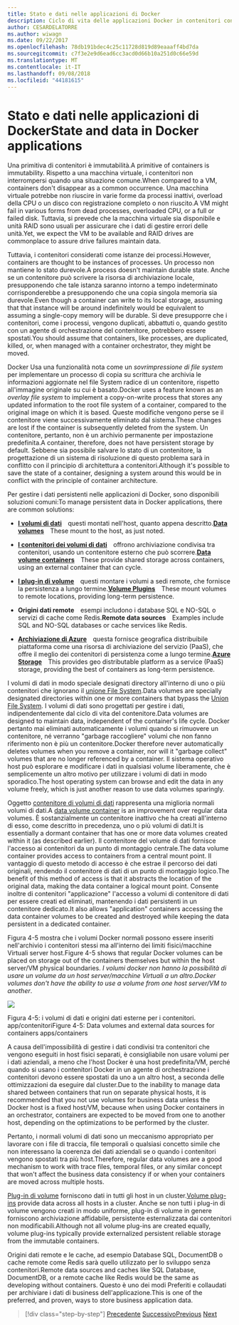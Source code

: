 ```yaml
---
title: Stato e dati nelle applicazioni di Docker
description: Ciclo di vita delle applicazioni Docker in contenitori con piattaforma e strumenti Microsoft
author: CESARDELATORRE
ms.author: wiwagn
ms.date: 09/22/2017
ms.openlocfilehash: 78db191bdec4c25c11728d819d89eaaaff4bd7da
ms.sourcegitcommit: c7f3e2e9d6ead6cc3acd0d66b10a251d0c66e59d
ms.translationtype: MT
ms.contentlocale: it-IT
ms.lasthandoff: 09/08/2018
ms.locfileid: "44181615"
---
```

# <a name="state-and-data-in-docker-applications"></a><span data-ttu-id="558e1-103">Stato e dati nelle applicazioni di Docker</span><span class="sxs-lookup"><span data-stu-id="558e1-103">State and data in Docker applications</span></span>

<span data-ttu-id="558e1-104">Una primitiva di contenitori è immutabilità.</span><span class="sxs-lookup"><span data-stu-id="558e1-104">A primitive of containers is immutability.</span></span> <span data-ttu-id="558e1-105">Rispetto a una macchina virtuale, i contenitori non interrompersi quando una situazione comune.</span><span class="sxs-lookup"><span data-stu-id="558e1-105">When compared to a VM, containers don't disappear as a common occurrence.</span></span> <span data-ttu-id="558e1-106">Una macchina virtuale potrebbe non riuscire in varie forme da processi inattivi, overload della CPU o un disco con registrazione completo o non riuscito.</span><span class="sxs-lookup"><span data-stu-id="558e1-106">A VM might fail in various forms from dead processes, overloaded CPU, or a full or failed disk.</span></span> <span data-ttu-id="558e1-107">Tuttavia, si prevede che la macchina virtuale sia disponibile e unità RAID sono usuali per assicurare che i dati di gestire errori delle unità.</span><span class="sxs-lookup"><span data-stu-id="558e1-107">Yet, we expect the VM to be available and RAID drives are commonplace to assure drive failures maintain data.</span></span>

<span data-ttu-id="558e1-108">Tuttavia, i contenitori considerati come istanze dei processi.</span><span class="sxs-lookup"><span data-stu-id="558e1-108">However, containers are thought to be instances of processes.</span></span> <span data-ttu-id="558e1-109">Un processo non mantiene lo stato durevole.</span><span class="sxs-lookup"><span data-stu-id="558e1-109">A process doesn't maintain durable state.</span></span> <span data-ttu-id="558e1-110">Anche se un contenitore può scrivere la risorsa di archiviazione locale, presupponendo che tale istanza saranno intorno a tempo indeterminato corrisponderebbe a presupponendo che una copia singola memoria sia durevole.</span><span class="sxs-lookup"><span data-stu-id="558e1-110">Even though a container can write to its local storage, assuming that that instance will be around indefinitely would be equivalent to assuming a single-copy memory will be durable.</span></span> <span data-ttu-id="558e1-111">Si deve presupporre che i contenitori, come i processi, vengono duplicati, abbattuti o, quando gestito con un agente di orchestrazione del contenitore, potrebbero essere spostati.</span><span class="sxs-lookup"><span data-stu-id="558e1-111">You should assume that containers, like processes, are duplicated, killed, or, when managed with a container orchestrator, they might be moved.</span></span>

<span data-ttu-id="558e1-112">Docker Usa una funzionalità nota come un *sovrimpressione di file system* per implementare un processo di copia su scrittura che archivia le informazioni aggiornate nel file System radice di un contenitore, rispetto all'immagine originale su cui è basato.</span><span class="sxs-lookup"><span data-stu-id="558e1-112">Docker uses a feature known as an *overlay file system* to implement a copy-on-write process that stores any updated information to the root file system of a container, compared to the original image on which it is based.</span></span> <span data-ttu-id="558e1-113">Queste modifiche vengono perse se il contenitore viene successivamente eliminato dal sistema.</span><span class="sxs-lookup"><span data-stu-id="558e1-113">These changes are lost if the container is subsequently deleted from the system.</span></span> <span data-ttu-id="558e1-114">Un contenitore, pertanto, non è un archivio permanente per impostazione predefinita.</span><span class="sxs-lookup"><span data-stu-id="558e1-114">A container, therefore, does not have persistent storage by default.</span></span> <span data-ttu-id="558e1-115">Sebbene sia possibile salvare lo stato di un contenitore, la progettazione di un sistema di risoluzione di questo problema sarà in conflitto con il principio di architettura a contenitori.</span><span class="sxs-lookup"><span data-stu-id="558e1-115">Although it's possible to save the state of a container, designing a system around this would be in conflict with the principle of container architecture.</span></span>

<span data-ttu-id="558e1-116">Per gestire i dati persistenti nelle applicazioni di Docker, sono disponibili soluzioni comuni:</span><span class="sxs-lookup"><span data-stu-id="558e1-116">To manage persistent data in Docker applications, there are common solutions:</span></span>

-   <span data-ttu-id="558e1-117">[**I volumi di dati**](https://docs.docker.com/engine/tutorials/dockervolumes/) questi montati nell'host, quanto appena descritto.</span><span class="sxs-lookup"><span data-stu-id="558e1-117">[**Data volumes**](https://docs.docker.com/engine/tutorials/dockervolumes/) These mount to the host, as just noted.</span></span>

-   <span data-ttu-id="558e1-118">[**I contenitori dei volumi di dati**](https://docs.docker.com/engine/tutorials/dockervolumes/#/creating-and-mounting-a-data-volume-container) offrono archiviazione condivisa tra contenitori, usando un contenitore esterno che può scorrere.</span><span class="sxs-lookup"><span data-stu-id="558e1-118">[**Data volume containers**](https://docs.docker.com/engine/tutorials/dockervolumes/#/creating-and-mounting-a-data-volume-container) These provide shared storage across containers, using an external container that can cycle.</span></span>

-   <span data-ttu-id="558e1-119">[**I plug-in di volume**](https://docs.docker.com/engine/tutorials/dockervolumes/#/mount-a-shared-storage-volume-as-a-data-volume) questi montare i volumi a sedi remote, che fornisce la persistenza a lungo termine.</span><span class="sxs-lookup"><span data-stu-id="558e1-119">[**Volume Plugins**](https://docs.docker.com/engine/tutorials/dockervolumes/#/mount-a-shared-storage-volume-as-a-data-volume) These mount volumes to remote locations, providing long-term persistence.</span></span>

-   <span data-ttu-id="558e1-120">**Origini dati remote** esempi includono i database SQL e NO-SQL o servizi di cache come Redis.</span><span class="sxs-lookup"><span data-stu-id="558e1-120">**Remote data sources** Examples include SQL and NO-SQL databases or cache services like Redis.</span></span>

-   <span data-ttu-id="558e1-121">[**Archiviazione di Azure**](https://docs.microsoft.com/azure/storage/) questa fornisce geografica distribuibile piattaforma come una risorsa di archiviazione del servizio (PaaS), che offre il meglio dei contenitori di persistenza come a lungo termine.</span><span class="sxs-lookup"><span data-stu-id="558e1-121">[**Azure Storage**](https://docs.microsoft.com/azure/storage/) This provides geo distributable platform as a service (PaaS) storage, providing the best of containers as long-term persistence.</span></span>

<span data-ttu-id="558e1-122">I volumi di dati in modo speciale designati directory all'interno di uno o più contenitori che ignorano il [unione File System](https://docs.docker.com/glossary/?term=Union%20file%20system).</span><span class="sxs-lookup"><span data-stu-id="558e1-122">Data volumes are specially designated directories within one or more containers that bypass the [Union File System](https://docs.docker.com/glossary/?term=Union%20file%20system).</span></span> <span data-ttu-id="558e1-123">I volumi di dati sono progettati per gestire i dati, indipendentemente dal ciclo di vita del contenitore.</span><span class="sxs-lookup"><span data-stu-id="558e1-123">Data volumes are designed to maintain data, independent of the container's life cycle.</span></span> <span data-ttu-id="558e1-124">Docker pertanto mai eliminati automaticamente i volumi quando si rimuovere un contenitore, né verranno "garbage raccogliere" volumi che non fanno riferimento non è più un contenitore.</span><span class="sxs-lookup"><span data-stu-id="558e1-124">Docker therefore never automatically deletes volumes when you remove a container, nor will it "garbage collect" volumes that are no longer referenced by a container.</span></span> <span data-ttu-id="558e1-125">Il sistema operativo host può esplorare e modificare i dati in qualsiasi volume liberamente, che è semplicemente un altro motivo per utilizzare i volumi di dati in modo sporadico.</span><span class="sxs-lookup"><span data-stu-id="558e1-125">The host operating system can browse and edit the data in any volume freely, which is just another reason to use data volumes sparingly.</span></span>

<span data-ttu-id="558e1-126">Oggetto [contenitore di volumi di dati](https://docs.docker.com/glossary/?term=volume) rappresenta una miglioria normali volumi di dati.</span><span class="sxs-lookup"><span data-stu-id="558e1-126">A [data volume container](https://docs.docker.com/glossary/?term=volume) is an improvement over regular data volumes.</span></span> <span data-ttu-id="558e1-127">È sostanzialmente un contenitore inattivo che ha creati all'interno di esso, come descritto in precedenza, uno o più volumi di dati.</span><span class="sxs-lookup"><span data-stu-id="558e1-127">It is essentially a dormant container that has one or more data volumes created within it (as described earlier).</span></span> <span data-ttu-id="558e1-128">Il contenitore del volume di dati fornisce l'accesso ai contenitori da un punto di montaggio centrale.</span><span class="sxs-lookup"><span data-stu-id="558e1-128">The data volume container provides access to containers from a central mount point.</span></span> <span data-ttu-id="558e1-129">Il vantaggio di questo metodo di accesso è che estrae il percorso dei dati originali, rendendo il contenitore di dati di un punto di montaggio logico.</span><span class="sxs-lookup"><span data-stu-id="558e1-129">The benefit of this method of access is that it abstracts the location of the original data, making the data container a logical mount point.</span></span> <span data-ttu-id="558e1-130">Consente inoltre di contenitori "applicazione" l'accesso a volumi di contenitore di dati per essere creati ed eliminati, mantenendo i dati persistenti in un contenitore dedicato.</span><span class="sxs-lookup"><span data-stu-id="558e1-130">It also allows "application" containers accessing the data container volumes to be created and destroyed while keeping the data persistent in a dedicated container.</span></span>

<span data-ttu-id="558e1-131">Figura 4-5 mostra che i volumi Docker normali possono essere inseriti nell'archivio i contenitori stessi ma all'interno dei limiti fisici/macchine Virtuali server host.</span><span class="sxs-lookup"><span data-stu-id="558e1-131">Figure 4-5 shows that regular Docker volumes can be placed on storage out of the containers themselves but within the host server/VM physical boundaries.</span></span> <span data-ttu-id="558e1-132">*I volumi docker non hanno la possibilità di usare un volume da un host server/macchine Virtuali a un altro*.</span><span class="sxs-lookup"><span data-stu-id="558e1-132">*Docker volumes don't have the ability to use a volume from one host server/VM to another*.</span></span>

![](./media/image5.png)

<span data-ttu-id="558e1-133">Figura 4-5: i volumi di dati e origini dati esterne per i contenitori. app/contenitori</span><span class="sxs-lookup"><span data-stu-id="558e1-133">Figure 4-5: Data volumes and external data sources for containers apps/containers</span></span>

<span data-ttu-id="558e1-134">A causa dell'impossibilità di gestire i dati condivisi tra contenitori che vengono eseguiti in host fisici separati, è consigliabile non usare volumi per i dati aziendali, a meno che l'host Docker è una host predefinita/VM, perché quando si usano i contenitori Docker in un agente di orchestrazione i contenitori devono essere spostati da uno a un altro host, a seconda delle ottimizzazioni da eseguire dal cluster.</span><span class="sxs-lookup"><span data-stu-id="558e1-134">Due to the inability to manage data shared between containers that run on separate physical hosts, it is recommended that you not use volumes for business data unless the Docker host is a fixed host/VM, because when using Docker containers in an orchestrator, containers are expected to be moved from one to another host, depending on the optimizations to be performed by the cluster.</span></span>

<span data-ttu-id="558e1-135">Pertanto, i normali volumi di dati sono un meccanismo appropriato per lavorare con i file di traccia, file temporali o qualsiasi concetto simile che non interessano la coerenza dei dati aziendali se o quando i contenitori vengono spostati tra più host.</span><span class="sxs-lookup"><span data-stu-id="558e1-135">Therefore, regular data volumes are a good mechanism to work with trace files, temporal files, or any similar concept that won't affect the business data consistency if or when your containers are moved across multiple hosts.</span></span>

<span data-ttu-id="558e1-136">[Plug-in di volume](https://docs.docker.com/engine/extend/plugins_volume/) forniscono dati in tutti gli host in un cluster.</span><span class="sxs-lookup"><span data-stu-id="558e1-136">[Volume plug-ins](https://docs.docker.com/engine/extend/plugins_volume/) provide data across all hosts in a cluster.</span></span> <span data-ttu-id="558e1-137">Anche se non tutti i plug-in di volume vengono creati in modo uniforme, plug-in di volume in genere forniscono archiviazione affidabile, persistente esternalizzata dai contenitori non modificabili.</span><span class="sxs-lookup"><span data-stu-id="558e1-137">Although not all volume plug-ins are created equally, volume plug-ins typically provide externalized persistent reliable storage from the immutable containers.</span></span>

<span data-ttu-id="558e1-138">Origini dati remote e le cache, ad esempio Database SQL, DocumentDB o cache remote come Redis sarà quello utilizzato per lo sviluppo senza contenitori.</span><span class="sxs-lookup"><span data-stu-id="558e1-138">Remote data sources and caches like SQL Database, DocumentDB, or a remote cache like Redis would be the same as developing without containers.</span></span> <span data-ttu-id="558e1-139">Questo è uno dei modi Preferiti e collaudati per archiviare i dati di business dell'applicazione.</span><span class="sxs-lookup"><span data-stu-id="558e1-139">This is one of the preferred, and proven, ways to store business application data.</span></span>


>[!div class="step-by-step"]
<span data-ttu-id="558e1-140">[Precedente](monolithic-applications.md)
[Successivo](soa-applications.md)</span><span class="sxs-lookup"><span data-stu-id="558e1-140">[Previous](monolithic-applications.md)
[Next](soa-applications.md)</span></span>
